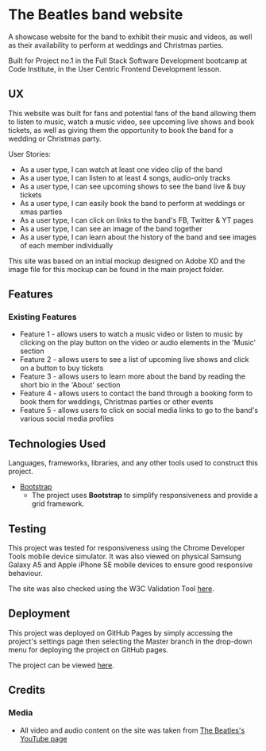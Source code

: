 # The Beatles band website

A showcase website for the band to exhibit their music and videos, as well as their availability to perform at weddings and Christmas parties.

Built for Project no.1 in the Full Stack Software Development bootcamp at Code Institute, in the User Centric Frontend Development lesson.
 
## UX
 
This website was built for fans and potential fans of the band allowing them to listen to music, watch a music video, see upcoming live shows and book tickets, as well as giving them the opportunity to book the band for a wedding or Christmas party.

User Stories:
- As a user type, I can watch at least one video clip of the band
- As a user type, I can listen to at least 4 songs, audio-only tracks
- As a user type, I can see upcoming shows to see the band live & buy tickets
- As a user type, I can easily book the band to perform at weddings or xmas parties
- As a user type, I can click on links to the band's FB, Twitter & YT pages
- As a user type, I can see an image of the band together
- As a user type, I can learn about the history of the band and see images of each member individually

This site was based on an initial mockup designed on Adobe XD and the image file for this mockup can be found in the main project folder.

## Features
 
### Existing Features
- Feature 1 - allows users to watch a music video or listen to music by clicking on the play button on the video or audio elements in the 'Music' section
- Feature 2 - allows users to see a list of upcoming live shows and click on a button to buy tickets
- Feature 3 - allows users to learn more about the band by reading the short bio in the 'About' section
- Feature 4 - allows users to contact the band through a booking form to book them for weddings, Christmas parties or other events
- Feature 5 - allows users to click on social media links to go to the band's various social media profiles

## Technologies Used

Languages, frameworks, libraries, and any other tools used to construct this project. 

- [Bootstrap](https://getbootstrap.com/)
    - The project uses **Bootstrap** to simplify responsiveness and provide a grid framework.

## Testing

This project was tested for responsiveness using the Chrome Developer Tools mobile device simulator. It was also viewed on physical Samsung Galaxy A5 and Apple iPhone SE mobile devices to ensure good responsive behaviour.

The site was also checked using the W3C Validation Tool [here](http://validator.w3.org).

## Deployment

This project was deployed on GitHub Pages by simply accessing the project's settings page then selecting the Master branch in the drop-down menu for deploying the project on GitHub pages.

The project can be viewed [here](https://kes2401.github.io/band-website/).

## Credits

### Media
- All video and audio content on the site was taken from [The Beatles's YouTube page](https://www.youtube.com/thebeatles)
